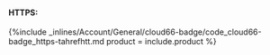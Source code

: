 <!--  usedin: [ _general/account/cloud66-badge.md] -->

#### HTTPS:



{%include _inlines/Account/General/cloud66-badge/code_cloud66-badge_https-tahrefhtt.md  product = include.product %}




